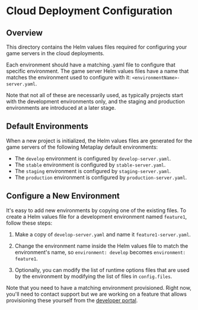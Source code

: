# Cloud Deployment Configuration

## Overview

This directory contains the Helm values files required for configuring your game servers in the cloud deployments.

Each environment should have a matching .yaml file to configure that specific environment. The game server Helm values files have a name that matches the environment used to configure with it: `<environmentName>-server.yaml`.

Note that not all of these are necessarily used, as typically projects start with the development environments only, and the staging and production environments are introduced at a later stage.

## Default Environments

When a new project is initialized, the Helm values files are generated for the game servers of the following Metaplay default environments:

* The `develop` environment is configured by `develop-server.yaml`.
* The `stable` environment is configured by `stable-server.yaml`.
* The `staging` environment is configured by `staging-server.yaml`.
* The `production` environment is configured by `production-server.yaml`.

## Configure a New Environment

It's easy to add new environments by copying one of the existing files. To create a Helm values file for a development environment named `feature1`, follow these steps:

1. Make a copy of `develop-server.yaml` and name it `feature1-server.yaml`.

2. Change the environment name inside the Helm values file to match the environment's name, so `environment: develop` becomes `environment: feature1`.

3. Optionally, you can modify the list of runtime options files that are used by the environment by modifying the list of files in `config.files`.

Note that you need to have a matching environment provisioned. Right now, you'll need to contact support but we are working on a feature that allows provisioning these yourself from the [developer portal](https://portal.metaplay.dev).

